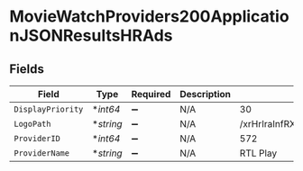 # MovieWatchProviders200ApplicationJSONResultsHRAds


## Fields

| Field                            | Type                             | Required                         | Description                      | Example                          |
| -------------------------------- | -------------------------------- | -------------------------------- | -------------------------------- | -------------------------------- |
| `DisplayPriority`                | **int64*                         | :heavy_minus_sign:               | N/A                              | 30                               |
| `LogoPath`                       | **string*                        | :heavy_minus_sign:               | N/A                              | /xrHrIraInfRXnrz1zHhY1tXJowg.jpg |
| `ProviderID`                     | **int64*                         | :heavy_minus_sign:               | N/A                              | 572                              |
| `ProviderName`                   | **string*                        | :heavy_minus_sign:               | N/A                              | RTL Play                         |